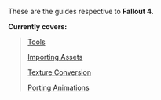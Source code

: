 These are the guides respective to **Fallout 4.**

**Currently covers:**

>[Tools](/fallout-4/tools.md)
>
>[Importing Assets](/fallout-4/importing-assets.md)
>
>[Texture Conversion](/fallout-4/texture-conversion.md)
>
>[Porting Animations](/fallout-4/animations.md)
>
